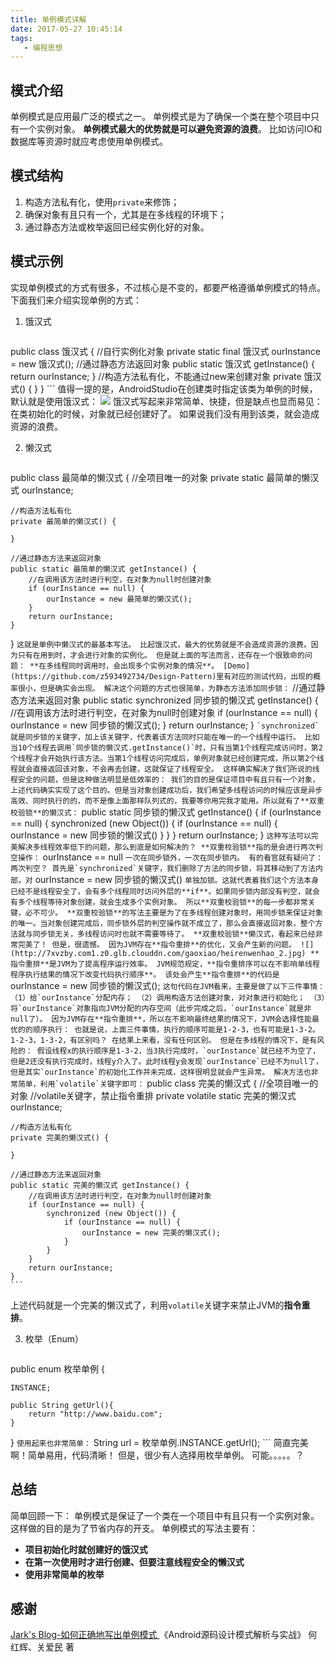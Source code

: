 ```yaml
---
title: 单例模式详解
date: 2017-05-27 10:45:14
tags:
   - 编程思想
---
```

## 模式介绍 ##
单例模式是应用最广泛的模式之一。
单例模式是为了确保一个类在整个项目中只有一个实例对象。
**单例模式最大的优势就是可以避免资源的浪费**。
比如访问IO和数据库等资源时就应考虑使用单例模式。
## 模式结构 ##
1. 构造方法私有化，使用`private`来修饰；
2. 确保对象有且只有一个，尤其是在多线程的环境下；
3. 通过静态方法或枚举返回已经实例化好的对象。

## 模式示例 ##
实现单例模式的方式有很多，不过核心是不变的，都要严格遵循单例模式的特点。
下面我们来介绍实现单例的方式：
1. 饿汉式

    ```
public class 饿汉式 {
    //自行实例化对象
    private static final 饿汉式 ourInstance = new 饿汉式();
    //通过静态方法返回对象
    public static 饿汉式 getInstance() {
        return ourInstance;
    }
    //构造方法私有化，不能通过new来创建对象
    private 饿汉式() {
    }
}
    ```
 值得一提的是，AndroidStudio在创建类时指定该类为单例的时候，默认就是使用饿汉式：
![](http://7xvzby.com1.z0.glb.clouddn.com/design_single_01.png)
 饿汉式写起来非常简单、快捷，但是缺点也显而易见：
在类初始化的时候，对象就已经创建好了。
如果说我们没有用到该类，就会造成资源的浪费。

2. 懒汉式
    ```
public class 最简单的懒汉式 {
    //全项目唯一的对象
    private static 最简单的懒汉式 ourInstance;

    //构造方法私有化
    private 最简单的懒汉式() {

    }

    //通过静态方法来返回对象
    public static 最简单的懒汉式 getInstance() {
        //在调用该方法时进行判空，在对象为null时创建对象
        if (ourInstance == null) {
            ourInstance = new 最简单的懒汉式();
        }
        return ourInstance;
    }
}
    ```
 这就是单例中懒汉式的最基本写法。
 比起饿汉式，最大的优势就是不会造成资源的浪费。因为只有在用到时，才会进行对象的实例化。
 但是就上面的写法而言，还存在一个很致命的问题：
 **在多线程同时调用时，会出现多个实例对象的情况**。
[Demo](https://github.com/z593492734/Design-Pattern)里有对应的测试代码，出现的概率很小，但是确实会出现。
解决这个问题的方式也很简单，为静态方法添加同步锁：
    ```
//通过静态方法来返回对象
public static synchronized 同步锁的懒汉式 getInstance() {
     //在调用该方法时进行判空，在对象为null时创建对象
        if (ourInstance == null) {
            ourInstance = new 同步锁的懒汉式();
        }
         return ourInstance;
}
    ```
 `synchronized`就是同步锁的关键字，加上该关键字，代表着该方法同时只能在唯一的一个线程中运行。
比如当10个线程去调用`同步锁的懒汉式.getInstance()`时，只有当第1个线程完成访问时，第2个线程才会开始执行该方法。当第1个线程访问完成后，单例对象就已经创建完成，所以第2个线程就会直接返回该对象，不会再去创建，这就保证了线程安全。
这样确实解决了我们所说的线程安全的问题，但是这种做法明显是低效率的：
我们的目的是保证项目中有且只有一个对象，上述代码确实实现了这个目的。但是当对象创建成功后，我们希望多线程访问的时候应该是异步高效、同时执行的的，而不是像上面那样队列式的，我要等你用完我才能用。所以就有了**双重校验锁**的懒汉式：
    ```
public static 同步锁的懒汉式 getInstance() {
    if (ourInstance == null) {
        synchronized (new Object()) {
            if (ourInstance == null) {
                ourInstance = new 同步锁的懒汉式()
            }
        }
    }
    return ourInstance;
}
    ```
 这种写法可以完美解决多线程效率低下的问题，那么到底是如何解决的？
 **双重校验锁**指的是会进行两次判空操作：
	```
ourInstance == null
	```
 一次在同步锁外，一次在同步锁内。
 有的看官就有疑问了：两次判空？
 首先是`synchronized`关键字，我们删除了方法的同步锁，将其移动到了方法内部，对
 	```
ourInstance = new 同步锁的懒汉式()
	```
 单独加锁。这就代表着我们这个方法本身已经不是线程安全了，会有多个线程同时访问外层的**if**。如果同步锁内部没有判空，就会有多个线程等待对象创建，就会生成多个实例对象。
所以**双重校验锁**的每一步都非常关键，必不可少。
**双重校验锁**的写法主要是为了在多线程创建对象时，用同步锁来保证对象的唯一。当对象创建完成后，同步锁外层的判空操作就不成立了，那么会直接返回对象，整个方法就与同步锁无关，多线程访问时也就不需要等待了。
**双重校验锁**懒汉式，看起来已经非常完美了！
但是，很遗憾。
因为JVM存在**指令重排**的优化，又会产生新的问题。
 ![](http://7xvzby.com1.z0.glb.clouddn.com/gaoxiao/heirenwenhao_2.jpg)
 **指令重排**是JVM为了提高程序运行效率。
JVM规范规定，**指令重排序可以在不影响单线程程序执行结果的情况下改变代码执行顺序**。
该处会产生**指令重排**的代码是
	```
ourInstance = new 同步锁的懒汉式();
	```
 这句代码在JVM看来，主要是做了以下三件事情：
  （1）给`ourInstance`分配内存；
  （2）调用构造方法创建对象，对对象进行初始化；
  （3）将`ourInstance`对象指向JVM分配的内存空间（此步完成之后，`ourInstance`就是非null了）。
因为JVM存在**指令重排**，所以在不影响最终结果的情况下，JVM会选择性能最优的的顺序执行：
也就是说，上面三件事情，执行的顺序可能是1-2-3，也有可能是1-3-2。
1-2-3，1-3-2，有区别吗？
在结果上来看，没有任何区别。
但是在多线程的情况下，是有风险的：
假设线程x的执行顺序是1-3-2，当3执行完成时，`ourInstance`就已经不为空了，但是2还没有执行完成时，线程y介入了。此时线程y会发现`ourInstance`已经不为null了，但是其实`ourInstance`的初始化工作并未完成，这样很明显就会产生异常。
解决方法也非常简单，利用`volatile`关键字即可：
    ```
public class 完美的懒汉式 {
    //全项目唯一的对象
    //volatile关键字，禁止指令重排
    private volatile  static 完美的懒汉式 ourInstance;

    //构造方法私有化
    private 完美的懒汉式() {

    }

    //通过静态方法来返回对象
    public static 完美的懒汉式 getInstance() {
        //在调用该方法时进行判空，在对象为null时创建对象
        if (ourInstance == null) {
            synchronized (new Object()) {
                if (ourInstance == null) {
                    ourInstance = new 完美的懒汉式();
                }
            }
        }
        return ourInstance;
    }
    ```
 上述代码就是一个完美的懒汉式了，利用`volatile`关键字来禁止JVM的**指令重排**。
 
3. 枚举（Enum）
    ```
 public enum 枚举单例 {

    INSTANCE;
    
    public String getUrl(){
        return "http://www.baidu.com";
    }
}
    ```
 使用起来也非常简单：
    ```
    String url = 枚举单例.INSTANCE.getUrl();
    ```
 简直完美啊！简单易用，代码清晰！
但是，很少有人选择用枚举单例。
可能。。。。。？
 
## 总结 ##
简单回顾一下：
单例模式是保证了一个类在一个项目中有且只有一个实例对象。
这样做的目的是为了节省内存的开支。
单例模式的写法主要有：
- **项目初始化时就创建好的饿汉式**
- **在第一次使用时才进行创建、但要注意线程安全的懒汉式**
- **使用非常简单的枚举**
##
## 感谢 ##
[Jark's Blog-如何正确地写出单例模式
](http://wuchong.me/blog/2014/08/28/how-to-correctly-write-singleton-pattern/)
《Android源码设计模式解析与实战》 何红辉、关爱民 著